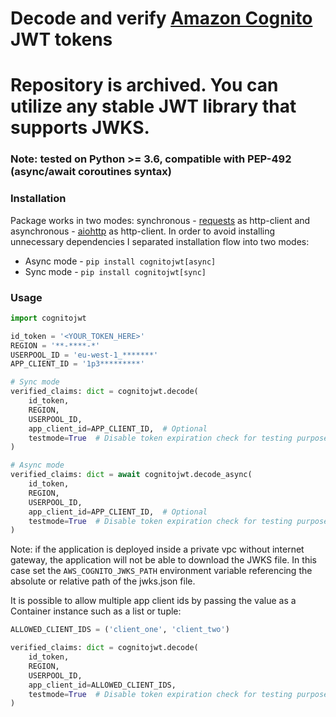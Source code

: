 # Decode and verify [Amazon Cognito](https://aws.amazon.com/cognito/) JWT tokens

# Repository is archived. You can utilize any stable JWT library that supports JWKS.

### Note: tested on Python >= 3.6, compatible with PEP-492 (async/await coroutines syntax)

### Installation

Package works in two modes: synchronous - [requests](https://github.com/requests/requests) as http-client and asynchronous - [aiohttp](https://github.com/aio-libs/aiohttp) as http-client.
In order to avoid installing unnecessary dependencies I separated installation flow into two modes:

* Async mode - `pip install cognitojwt[async]`
* Sync mode - `pip install cognitojwt[sync]`

### Usage

```python
import cognitojwt

id_token = '<YOUR_TOKEN_HERE>'
REGION = '**-****-*'
USERPOOL_ID = 'eu-west-1_*******'
APP_CLIENT_ID = '1p3*********'

# Sync mode
verified_claims: dict = cognitojwt.decode(
    id_token,
    REGION,
    USERPOOL_ID,
    app_client_id=APP_CLIENT_ID,  # Optional
    testmode=True  # Disable token expiration check for testing purposes
)

# Async mode
verified_claims: dict = await cognitojwt.decode_async(
    id_token,
    REGION,
    USERPOOL_ID,
    app_client_id=APP_CLIENT_ID,  # Optional
    testmode=True  # Disable token expiration check for testing purposes
)

```

Note: if the application is deployed inside a private vpc without internet gateway, the application will not be able to download the JWKS file.
In this case set the `AWS_COGNITO_JWKS_PATH` environment variable referencing the absolute or relative path of the jwks.json file.

It is possible to allow multiple app client ids by passing the value as a Container instance such as a list or tuple:
```python
ALLOWED_CLIENT_IDS = ('client_one', 'client_two')

verified_claims: dict = cognitojwt.decode(
    id_token,
    REGION,
    USERPOOL_ID,
    app_client_id=ALLOWED_CLIENT_IDS,
    testmode=True  # Disable token expiration check for testing purposes
)
```
